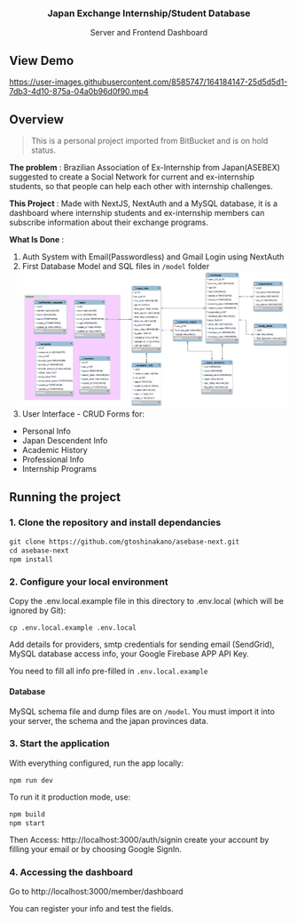 <p align="center">
   <h3 align="center">Japan Exchange Internship/Student Database</h3>
   <p align="center">
   Server and Frontend Dashboard
   </p>
</p>

## View Demo

https://user-images.githubusercontent.com/8585747/164184147-25d5d5d1-7db3-4d10-875a-04a0b96d0f90.mp4

## Overview

> This is a personal project imported from BitBucket and is on hold status.

**The problem** : Brazilian Association of Ex-Internship from Japan(ASEBEX) suggested to create a Social Network for current and ex-internship students, so that people can help each other with internship challenges.

**This Project** : Made with NextJS, NextAuth and a MySQL database, it is a dashboard where internship students and ex-internship members can subscribe information about their exchange programs.

**What Is Done** :

1. Auth System with Email(Passwordless) and Gmail Login using NextAuth
2. First Database Model and SQL files in `/model` folder
   ![Alt text](/model/v0.1%20-%20Conceptual%20Model.png 'Optional Title')
3. User Interface - CRUD Forms for:

- Personal Info
- Japan Descendent Info
- Academic History
- Professional Info
- Internship Programs

## Running the project

### 1. Clone the repository and install dependancies

```
git clone https://github.com/gtoshinakano/asebase-next.git
cd asebase-next
npm install
```

### 2. Configure your local environment

Copy the .env.local.example file in this directory to .env.local (which will be ignored by Git):

```
cp .env.local.example .env.local
```

Add details for providers, smtp credentials for sending email (SendGrid), MySQL database access info, your Google Firebase APP API Key.

You need to fill all info pre-filled in `.env.local.example`

#### Database

MySQL schema file and dump files are on `/model`. You must import it into your server, the schema and the japan provinces data.

### 3. Start the application

With everything configured, run the app locally:

```
npm run dev
```

To run it it production mode, use:

```
npm build
npm start
```

Then Access: http://localhost:3000/auth/signin create your account by filling your email or by choosing Google SignIn.

### 4. Accessing the dashboard

Go to http://localhost:3000/member/dashboard

You can register your info and test the fields.
